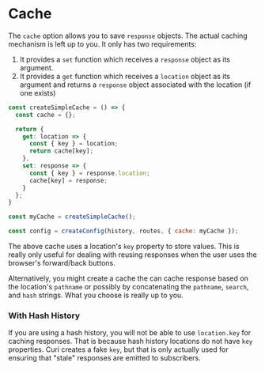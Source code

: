 # Cache

The `cache` option allows you to save `response` objects. The actual caching mechanism is left up to you. It only has two requirements:

1. It provides a `set` function which receives a `response` object as its argument.
2. It provides a `get` function which receives a `location` object as its argument and returns a `response` object associated with the location (if one exists)

```js
const createSimpleCache = () => {
  const cache = {};

  return {
    get: location => {
      const { key } = location;
      return cache[key];
    },
    set: response => {
      const { key } = response.location;
      cache[key] = response;
    }
  };
}

const myCache = createSimpleCache();

const config = createConfig(history, routes, { cache: myCache });
```

The above cache uses a location's `key` property to store values. This is really only useful for dealing with reusing responses when the user uses the browser's forward/back buttons.

Alternatively, you might create a cache the can cache response based on the location's `pathname` or possibly by concatenating the `pathname`, `search`, and `hash` strings. What you choose is really up to you.

### With Hash History

If you are using a hash history, you will not be able to use `location.key` for caching responses. That is because hash history locations do not have `key` properties. Curi creates a fake `key`, but that is only actually used for ensuring that "stale" responses are emitted to subscribers.
